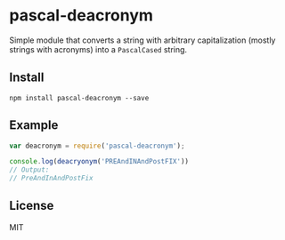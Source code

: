 # pascal-deacronym

Simple module that converts a string with arbitrary capitalization (mostly strings with acronyms) into a `PascalCased` string.

## Install

`npm install pascal-deacronym --save`

## Example

```js
var deacronym = require('pascal-deacronym');

console.log(deacryonym('PREAndINAndPostFIX'))
// Output:
// PreAndInAndPostFix
```

## License
MIT
